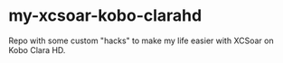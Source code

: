 # my-xcsoar-kobo-clarahd
Repo with some custom "hacks" to make my life easier with XCSoar on Kobo Clara HD. 
